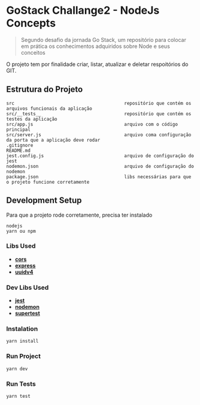# GoStack Challange2 - NodeJs Concepts
> Segundo desafio da jornada Go Stack, um repositório para colocar em prática os conhecimentos adquiridos sobre Node e seus conceitos

O projeto tem por finalidade criar, listar, atualizar e deletar respoitórios do GIT.

## Estrutura do Projeto
    src                                         repositório que contém os arquivos funcionais da aplicação
    src/__tests__                               repositório que contém os testes da aplicação
    src/app.js                                  arquivo com o código principal
    src/server.js                               arquivo coma configuração da porta que a aplicação deve rodar
    .gitignore
    README.md
    jest.config.js                              arquivo de configuração do jest
    nodemon.json                                arquivo de configuração do nodemon
    package.json                                libs necessárias para que o projeto funcione corretamente

## Development Setup
Para que a projeto rode corretamente, precisa ter instalado
    
    nodejs
    yarn ou npm
    
### Libs Used

- __[cors](https://github.com/expressjs/cors)__
- __[express](https://expressjs.com/pt-br/guide/routing.html)__
- __[uuidv4](https://github.com/thenativeweb/uuidv4)__
    
### Dev Libs Used

- __[jest](https://jestjs.io)__
- __[nodemon](https://nodemon.io)__
- __[supertest](https://github.com/visionmedia/supertest)__
    
### Instalation
  ```yarn install```

### Run Project
```yarn dev```

### Run Tests
```yarn test```
